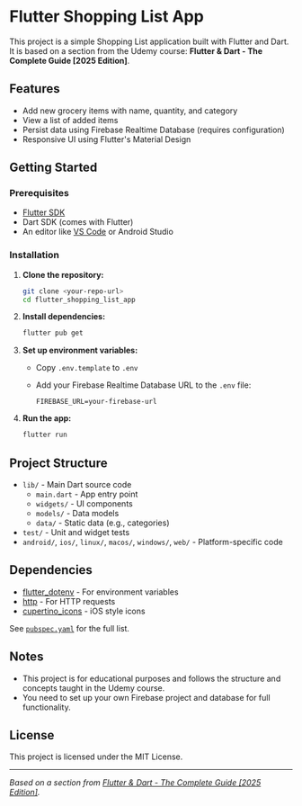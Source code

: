 # Flutter Shopping List App

This project is a simple Shopping List application built with Flutter and Dart. It is based on a section from the Udemy course: **Flutter & Dart - The Complete Guide [2025 Edition]**.

## Features

- Add new grocery items with name, quantity, and category
- View a list of added items
- Persist data using Firebase Realtime Database (requires configuration)
- Responsive UI using Flutter's Material Design

## Getting Started

### Prerequisites

- [Flutter SDK](https://flutter.dev/docs/get-started/install)
- Dart SDK (comes with Flutter)
- An editor like [VS Code](https://code.visualstudio.com/) or Android Studio

### Installation

1. **Clone the repository:**

   ```sh
   git clone <your-repo-url>
   cd flutter_shopping_list_app
   ```

2. **Install dependencies:**

   ```sh
   flutter pub get
   ```

3. **Set up environment variables:**

   - Copy `.env.template` to `.env`
   - Add your Firebase Realtime Database URL to the `.env` file:

     ```env
     FIREBASE_URL=your-firebase-url
     ```

4. **Run the app:**

   ```sh
   flutter run
   ```

## Project Structure

- `lib/` - Main Dart source code
  - `main.dart` - App entry point
  - `widgets/` - UI components
  - `models/` - Data models
  - `data/` - Static data (e.g., categories)
- `test/` - Unit and widget tests
- `android/`, `ios/`, `linux/`, `macos/`, `windows/`, `web/` - Platform-specific code

## Dependencies

- [flutter_dotenv](https://pub.dev/packages/flutter_dotenv) - For environment variables
- [http](https://pub.dev/packages/http) - For HTTP requests
- [cupertino_icons](https://pub.dev/packages/cupertino_icons) - iOS style icons

See [`pubspec.yaml`](pubspec.yaml) for the full list.

## Notes

- This project is for educational purposes and follows the structure and concepts taught in the Udemy course.
- You need to set up your own Firebase project and database for full functionality.

## License

This project is licensed under the MIT License.

---

_Based on a section from [Flutter & Dart - The Complete Guide [2025 Edition]](https://www.udemy.com/course/learn-flutter-dart-to-build-ios-android-apps/)._
